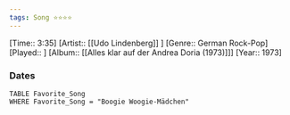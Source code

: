 ```yaml
---
tags: Song ⭐⭐⭐⭐ 
---
```

[Time:: 3:35]
[Artist:: [[Udo Lindenberg]] ]
[Genre:: German Rock-Pop]
[Played:: ]
[Album:: [[Alles klar auf der Andrea Doria (1973)]]]
[Year:: 1973]
### Dates
````dataview
TABLE Favorite_Song
WHERE Favorite_Song = "Boogie Woogie-Mädchen"
````